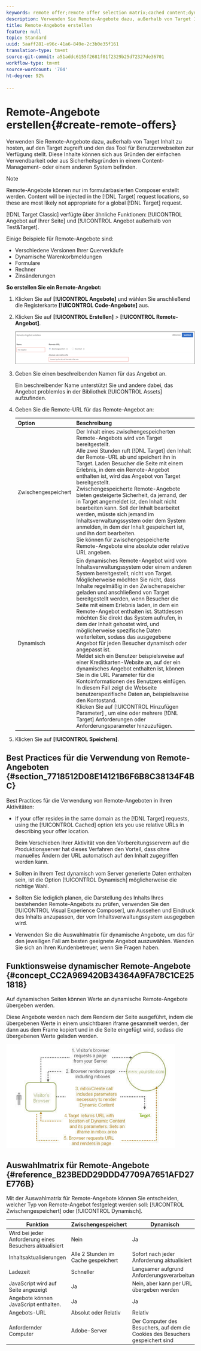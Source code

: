 ```yaml
---
keywords: remote offer;remote offer selection matrix;cached content;dynamic content
description: Verwenden Sie Remote-Angebote dazu, außerhalb von Target Inhalt zu hosten, auf den Target zugreift und den das Tool für Benutzerwebseiten zur Verfügung stellt. Diese Inhalte können sich aus Gründen der einfachen Verwendbarkeit oder aus Sicherheitsgründen in einem Content-Management- oder einem anderen System befinden.
title: Remote-Angebote erstellen
feature: null
topic: Standard
uuid: 5aaff281-e96c-41a6-849e-2c3b0e35f161
translation-type: tm+mt
source-git-commit: a51addc6155f2681f01f2329b25d72327de36701
workflow-type: tm+mt
source-wordcount: '704'
ht-degree: 92%

---
```



# Remote-Angebote erstellen{#create-remote-offers}

Verwenden Sie Remote-Angebote dazu, außerhalb von Target Inhalt zu hosten, auf den Target zugreift und den das Tool für Benutzerwebseiten zur Verfügung stellt. Diese Inhalte können sich aus Gründen der einfachen Verwendbarkeit oder aus Sicherheitsgründen in einem Content-Management- oder einem anderen System befinden.

>[!NOTE]
>
>Remote-Angebote können nur im formularbasierten Composer erstellt werden. Content will be injected in the [!DNL Target] request locations, so these are most likely not appropriate for a global [!DNL Target] request.
>
>[!DNL Target Classic] verfügte über ähnliche Funktionen: [!UICONTROL Angebot auf Ihrer Seite] und [!UICONTROL Angebot außerhalb von Test&amp;Target].

Einige Beispiele für Remote-Angebote sind:

* Verschiedene Versionen Ihrer Querverkäufe
* Dynamische Warenkorbmeldungen
* Formulare
* Rechner
* Zinsänderungen

**So erstellen Sie ein Remote-Angebot:**

1. Klicken Sie auf **[!UICONTROL Angebote]** und wählen Sie anschließend die Registerkarte **[!UICONTROL Code-Angebote]** aus.
1. Klicken Sie auf **[!UICONTROL Erstellen]** > **[!UICONTROL Remote-Angebot]**.

   ![](assets/remote_offer_ui.png)

1. Geben Sie einen beschreibenden Namen für das Angebot an.

   Ein beschreibender Name unterstützt Sie und andere dabei, das Angebot problemlos in der Bibliothek [!UICONTROL Assets] aufzufinden.

1. Geben Sie die Remote-URL für das Remote-Angebot an:

   | Option | Beschreibung |
   |--- |--- |
   | Zwischengespeichert | Der Inhalt eines zwischengespeicherten Remote-Angebots wird von Target bereitgestellt.<br>Alle zwei Stunden ruft [!DNL Target] den Inhalt der Remote-URL ab und speichert ihn in Target. Laden Besucher die Seite mit einem Erlebnis, in dem ein Remote-Angebot enthalten ist, wird das Angebot von Target bereitgestellt.<br>Zwischengespeicherte Remote-Angebote bieten gesteigerte Sicherheit, da jemand, der in Target angemeldet ist, den Inhalt nicht bearbeiten kann. Soll der Inhalt bearbeitet werden, müsste sich jemand im Inhaltsverwaltungssystem oder dem System anmelden, in dem der Inhalt gespeichert ist, und ihn dort bearbeiten.<br>Sie können für zwischengespeicherte Remote-Angebote eine absolute oder relative URL angeben. |
   | Dynamisch | Ein dynamisches Remote-Angebot wird vom Inhaltsverwaltungssystem oder einem anderen System bereitgestellt, nicht von Target.<br>Möglicherweise möchten Sie nicht, dass Inhalte regelmäßig in den Zwischenspeicher geladen und anschließend von Target bereitgestellt werden, wenn Besucher die Seite mit einem Erlebnis laden, in dem ein Remote-Angebot enthalten ist. Stattdessen möchten Sie direkt das System aufrufen, in dem der Inhalt gehostet wird, und möglicherweise spezifische Daten weiterleiten, sodass das ausgegebene Angebot für jeden Besucher dynamisch oder angepasst ist.<br>Meldet sich ein Benutzer beispielsweise auf einer Kreditkarten-Website an, auf der ein dynamisches Angebot enthalten ist, können Sie in die URL Parameter für die Kontoinformationen des Benutzers einfügen. In diesem Fall zeigt die Webseite benutzerspezifische Daten an, beispielsweise den Kontostand.<br>Klicken Sie auf [!UICONTROL Hinzufügen Parameter] , um eine oder mehrere [!DNL Target] Anforderungen oder Anforderungsparameter hinzuzufügen. |

1. Klicken Sie auf **[!UICONTROL Speichern]**.

## Best Practices für die Verwendung von Remote-Angeboten {#section_7718512D08E14121B6F6B8C38134F4BC}

Best Practices für die Verwendung von Remote-Angeboten in Ihren Aktivitäten:

* If your offer resides in the same domain as the [!DNL Target] requests, using the [!UICONTROL Cached] option lets you use relative URLs in describing your offer location.

   Beim Verschieben Ihrer Aktivität von den Vorbereitungsservern auf die Produktionsserver hat dieses Verfahren den Vorteil, dass ohne manuelles Ändern der URL automatisch auf den Inhalt zugegriffen werden kann.

* Sollten in Ihrem Test dynamisch vom Server generierte Daten enthalten sein, ist die Option [!UICONTROL Dynamisch] möglicherweise die richtige Wahl.
* Sollten Sie lediglich planen, die Darstellung des Inhalts Ihres bestehenden Remote-Angebots zu prüfen, verwenden Sie den [!UICONTROL Visual Experience Composer], um Aussehen und Eindruck des Inhalts anzupassen, der vom Inhaltsverwaltungssystem ausgegeben wird.
* Verwenden Sie die Auswahlmatrix für dynamische Angebote, um das für den jeweiligen Fall am besten geeignete Angebot auszuwählen. Wenden Sie sich an Ihren Kundenbetreuer, wenn Sie Fragen haben.

## Funktionsweise dynamischer Remote-Angebote {#concept_CC2A969420B34364A9FA78C1CE251818}

Auf dynamischen Seiten können Werte an dynamische Remote-Angebote übergeben werden.

Diese Angebote werden nach dem Rendern der Seite ausgeführt, indem die übergebenen Werte in einem unsichtbaren iframe gesammelt werden, der dann aus dem Frame kopiert und in die Seite eingefügt wird, sodass die übergebenen Werte geladen werden.

![](assets/remote_offer_howitworks_2.jpeg)

## Auswahlmatrix für Remote-Angebote {#reference_B23BEDD29DDD47709A7651AFD27E776B}

Mit der Auswahlmatrix für Remote-Angebote können Sie entscheiden, welcher Typ von Remote-Angebot festgelegt werden soll: [!UICONTROL Zwischengespeichert] oder [!UICONTROL Dynamisch].

| Funktion | Zwischengespeichert | Dynamisch |
|--- |--- |--- |
| Wird bei jeder Anforderung eines Besuchers aktualisiert | Nein | Ja |
| Inhaltsaktualisierungen | Alle 2 Stunden im Cache gespeichert | Sofort nach jeder Anforderung aktualisiert |
| Ladezeit | Schneller | Langsamer aufgrund Anforderungsverarbeitung |
| JavaScript wird auf Seite angezeigt | Ja | Nein, aber kann per URL übergeben werden |
| Angebote können JavaScript enthalten. | Ja | Ja |
| Angebots-URL | Absolut      oder Relativ | Relativ |
| Anfordernder Computer | Adobe-Server | Der Computer des Besuchers, auf dem die Cookies des Besuchers gespeichert sind |